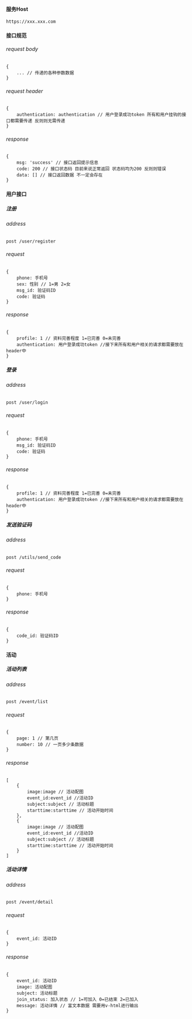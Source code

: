 #### 服务Host
    https://xxx.xxx.com
#### 接口规范
###### request body
    {
        ... // 传递的各种参数数据
    }
###### request header
    {
        authentication: authentication // 用户登录成功token 所有和用户挂钩的接口都需要传递 反则则无需传递 
    }
###### response
    {
        msg: 'success' // 接口返回提示信息
        code: 200 // 接口状态码 目前来说正常返回 状态码均为200 反则则错误
        data: [] // 接口返回数据 不一定会存在
    }
#### 用户接口
##### 注册
###### address
    post /user/register
###### request
    {
        phone: 手机号
        sex: 性别 // 1=男 2=女
        msg_id: 验证码ID
        code: 验证码
    }
###### response
    {
        profile: 1 // 资料完善程度 1=已完善 0=未完善
        authentication: 用户登录成功token //接下来所有和用户相关的请求都需要放在header中
    }
##### 登录
###### address
    post /user/login
###### request
    {
        phone: 手机号
        msg_id: 验证码ID
        code: 验证码
    }
###### response
    {
        profile: 1 // 资料完善程度 1=已完善 0=未完善
        authentication: 用户登录成功token //接下来所有和用户相关的请求都需要放在header中
    }
##### 发送验证码
###### address
    post /utils/send_code
###### request
    {
        phone: 手机号
    }
###### response
    {
        code_id: 验证码ID
    }

#### 活动
##### 活动列表
###### address
    post /event/list
###### request
    {
        page: 1 // 第几页
        number: 10 // 一页多少条数据
    }
###### response
    [
        {
            image:image // 活动配图
            event_id:event_id //活动ID
            subject:subject // 活动标题
            starttime:starttime // 活动开始时间
        },
        {
            image:image // 活动配图
            event_id:event_id //活动ID
            subject:subject // 活动标题
            starttime:starttime // 活动开始时间
        }
    ]
##### 活动详情
###### address
    post /event/detail
###### request
    {
        event_id: 活动ID
    }
###### response
    {
        event_id: 活动ID
        image: 活动配图
        subject: 活动标题
        join_status: 加入状态 // 1=可加入 0=已结束 2=已加入
        message: 活动详情 // 富文本数据 需要用v-html进行输出
    }
    
